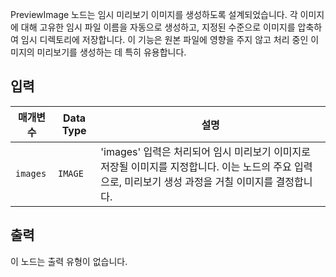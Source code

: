 
PreviewImage 노드는 임시 미리보기 이미지를 생성하도록 설계되었습니다. 각 이미지에 대해 고유한 임시 파일 이름을 자동으로 생성하고, 지정된 수준으로 이미지를 압축하여 임시 디렉토리에 저장합니다. 이 기능은 원본 파일에 영향을 주지 않고 처리 중인 이미지의 미리보기를 생성하는 데 특히 유용합니다.

## 입력

| 매개변수 | Data Type | 설명 |
|-----------|-------------|-------------|
| `images`  | `IMAGE`     | 'images' 입력은 처리되어 임시 미리보기 이미지로 저장될 이미지를 지정합니다. 이는 노드의 주요 입력으로, 미리보기 생성 과정을 거칠 이미지를 결정합니다. |

## 출력

이 노드는 출력 유형이 없습니다.
